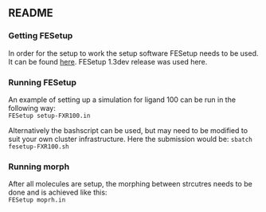 ## README

### Getting FESetup
In order for the setup to work the setup software FESetup needs to be used. It can be found [here](http://www.hecbiosim.ac.uk/fesetup). FESetup 1.3dev release was used here.  

### Running FESetup
An example of setting up a simulation for ligand 100 can be run in the following way:   
```FESetup setup-FXR100.in```   

Alternatively the bashscript can be used, but may need to be modified to suit your own cluster infrastructure. Here the submission would be:
```sbatch fesetup-FXR100.sh```

### Running morph
After all molecules are setup, the morphing between strcutres needs to be done and is achieved like this:   
```FESetup moprh.in```
